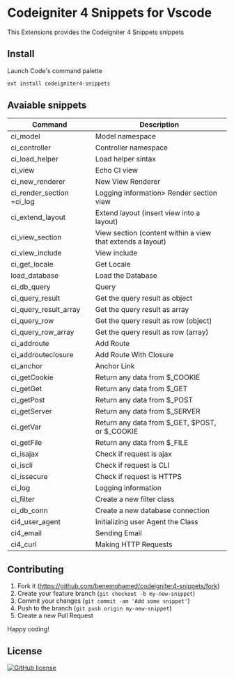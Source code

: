 # Codeigniter 4 Snippets  for Vscode

This Extensions provides the Codeigniter 4 Snippets snippets

## Install

Launch Code's command palette

```bash
ext install codeigniter4-snippets
```

## Avaiable snippets

| Command                   | Description                                                |
| ------------------------- | ---------------------------------------------------------- |
| ci_model                  | Model namespace                                            |
| ci_controller             | Controller namespace                                       |
| ci_load_helper            | Load helper sintax                                         |
| ci_view                   | Echo CI view                                               |
| ci_new_renderer           | New View Renderer                                          |
| ci_render_section =ci_log | Logging information> Render section view                   |
| ci_extend_layout          | Extend layout (insert view into a layout)                  |
| ci_view_section           | View section (content within a view that extends a layout) |
| ci_view_include           | View include                                               |
| ci_get_locale             | Get Locale                                                 |
| load_database             | Load the Database                                          |
| ci_db_query               | Query                                                      |
| ci_query_result           | Get the query result as object                             |
| ci_query_result_array     | Get the query result as array                              |
| ci_query_row              | Get the query result as row (object)                       |
| ci_query_row_array        | Get the query result as row (array)                        |
| ci_addroute               | Add Route                                                  |
| ci_addrouteclosure        | Add Route With Closure                                     |
| ci_anchor                 | Anchor Link                                                |
| ci_getCookie              | Return any data from $_COOKIE                              |
| ci_getGet                 | Return any data from $_GET                                 |
| ci_getPost                | Return any data from $_POST                                |
| ci_getServer              | Return any data from $_SERVER                              |
| ci_getVar                 | Return any data from $_GET, $POST, or $_COOKIE             |
| ci_getFile                | Return any data from $_FILE                                |
| ci_isajax                 | Check if request is ajax                                   |
| ci_iscli                  | Check if request is CLI                                    |
| ci_issecure               | Check if request is HTTPS                                  |
| ci_log                    | Logging information                                        |
| ci_filter                 | Create a new filter class                                  |
| ci_db_conn                | Create a new database connection                           |
| ci4_user_agent            | Initializing user Agent the Class                          |
| ci4_email                 | Sending Email                                              |
| ci4_curl                  | Making HTTP Requests                                       |

## Contributing

1. Fork it (<https://github.com/benemohamed/codeigniter4-snippets/fork>)
2. Create your feature branch (`git checkout -b my-new-snippet`)
3. Commit your changes (`git commit -am 'Add some snippet'`)
4. Push to the branch (`git push origin my-new-snippet`)
5. Create a new Pull Request

Happy coding!

## License

[![GitHub license](https://img.shields.io/github/license/benemohamed/codeigniter4-snippets.svg)](https://github.com/benemohamed/codeigniter4-snippets)
